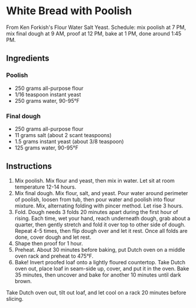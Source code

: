 # White Bread with Poolish

From Ken Forkish's Flour Water Salt Yeast. Schedule: mix poolish at 7 PM, mix final dough at 9 AM, proof at 12 PM, bake at 1 PM, done around 1:45 PM.

## Ingredients

### Poolish

- 250 grams all-purpose flour
- 1/16 teaspoon instant yeast
- 250 grams water, 90-95°F

### Final dough

- 250 grams all-purpose flour
- 11 grams salt (about 2 scant teaspoons)
- 1.5 grams instant yeast (about 3/8 teaspoon)
- 125 grams water, 90-95°F

## Instructions

1. Mix poolish. Mix flour and yeast, then mix in water. Let sit at room temperature 12-14 hours.
2. Mix final dough. Mix flour, salt, and yeast. Pour water around perimeter of poolish, loosen from tub, then pour water and poolish into flour mixture. Mix, alternating folding with pincer method. Let rise 3 hours.
3. Fold. Dough needs 3 folds 20 minutes apart during the first hour of rising. Each time, wet your hand, reach underneath dough, grab about a quarter, then gently stretch and fold it over top to other side of dough. Repeat 4-5 times, then flip dough over and let it rest. Once all folds are done, cover dough and let rest.
4. Shape then proof for 1 hour.
5. Preheat. About 30 minutes before baking, put Dutch oven on a middle oven rack and preheat to 475°F.
6. Bake! Invert proofed loaf onto a lightly floured countertop. Take Dutch oven out, place loaf in seam-side up, cover, and put it in the oven. Bake 35 minutes, then uncover and bake for another 10 minutes until dark brown.

Take Dutch oven out, tilt out loaf, and let cool on a rack 20 minutes before slicing.
